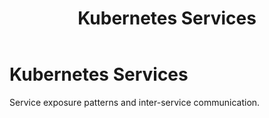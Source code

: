 ﻿---
title: "Kubernetes Services"
summary: "Service exposure patterns and inter-service communication."
weight: 20
showToc: true
tocOpen: false
---

# Kubernetes Services

Service exposure patterns and inter-service communication.

